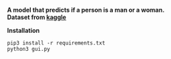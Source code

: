 **A model that predicts if a person is a man or a woman.**  
**Dataset from [kaggle](https://www.kaggle.com/playlist/men-women-classification)**

**Installation**
```
pip3 install -r requirements.txt
python3 gui.py
```
